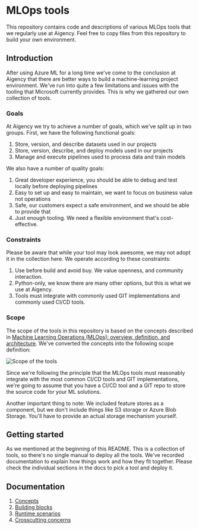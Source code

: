 # MLOps tools

This repository contains code and descriptions of various MLOps tools that we regularly use at Aigency. 
Feel free to copy files from this repository to build your own environment.

## Introduction

After using Azure ML for a long time we've come to the conclusion at Aigency that there are better ways to build a machine-learning project environment.
We've run into quite a few limitations and issues with the tooling that Microsoft currently provides. This is why we gathered our own collection of tools.

### Goals

At Aigency we try to achieve a number of goals, which we've split up in two groups. First, we have the following functional goals:

1. Store, version, and describe datasets used in our projects
2. Store, version, describe, and deploy models used in our projects
3. Manage and execute pipelines used to process data and train models

We also have a number of quality goals:

1. Great developer experience, you should be able to debug and test locally before deploying pipelines
2. Easy to set up and easy to maintain, we want to focus on business value not operations
3. Safe, our customers expect a safe environment, and we should be able to provide that
4. Just enough tooling. We need a flexible environment that's cost-effective.

### Constraints

Please be aware that while your tool may look awesome, we may not adopt it in the collection here.
We operate according to these constraints:

1. Use before build and avoid buy. We value openness, and community interaction.
2. Python-only, we know there are many other options, but this is what we use at Aigency.
3. Tools must integrate with commonly used GIT implementations and commonly used CI/CD tools.

### Scope

The scope of the tools in this repository is based on the concepts described in [Machine Learning Operations (MLOps): overview, definition, and architecture][1].
We've converted the concepts into the following scope definition:

![Scope of the tools](https://user-images.githubusercontent.com/1550763/210202639-873fc1fe-e154-4b30-8433-d5247f78aad0.png)

Since we're following the principle that the MLOps tools must reasonably integrate with the most common CI/CD tools and GIT implementations, we're going to
assume that you have a CI/CD tool and a GIT repo to store the source code for your ML solutions.

Another important thing to note: We included feature stores as a component, but we don't include things like S3 storage or Azure Blob Storage.
You'll have to provide an actual storage mechanism yourself.

## Getting started

As we mentioned at the beginning of this README. This is a collection of tools, so there's no single manual to deploy all the tools.
We've recorded documentation to explain how things work and how they fit together. Please check the individual sections in the 
docs to pick a tool and deploy it.

## Documentation

1. [Concepts](./docs/concepts.md)
3. [Building blocks](./docs/building-blocks/index.md)
4. [Runtime scenarios](./docs/runtime-scenarios/index.md)
5. [Crosscutting concerns](./docs/crosscutting-concepts.md)

[1]: https://arxiv.org/abs/2205.02302
